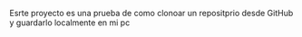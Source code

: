 Esrte proyecto es una prueba de como clonoar un repositprio desde GitHub y guardarlo localmente en mi pc
